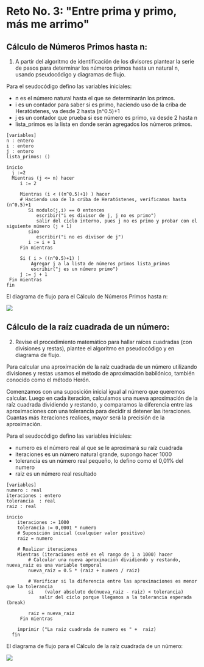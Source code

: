 # Reto No. 3: "Entre prima y primo, más me arrimo"

## Cálculo de Números Primos hasta n: 

1.  A partir del algoritmo de identificación de los divisores plantear la serie de pasos para determinar los números primos hasta un natural n, usando pseudocódigo y diagramas de flujo.

Para el seudocódigo defino las variables iniciales:
 - n es el número natural hasta el que se determinarán los primos.
 - i es un contador para saber si es primo, haciendo uso de la criba de Heratóstenes, va desde 2 hasta (n^0.5)+1
 - j es un contador que prueba si ese número es primo, va desde 2 hasta n
 - lista_primos es la lista en donde serán agregados los números primos.

```pseudocode
[variables]
n : entero    
i : entero    
j : entero
lista_primos: ()  

inicio
  j :=2
  Mientras (j <= n) hacer
     i := 2
 
     Mientras (i < ((n^0.5)+1) ) hacer
     # Haciendo uso de la criba de Heratóstenes, verificamos hasta (n^0.5)+1
        Si modulo(j,i) == 0 entonces
           escribir("i es divisor de j, j no es primo")
           salir del ciclo interno, pues j no es primo y probar con el siguiente número (j + 1) 
        sino
           escribir("i no es divisor de j")
        i := i + 1
     Fin mientras

     Si ( i > ((n^0.5)+1) )
         Agregar j a la lista de números primos lista_primos
         escribir("j es un número primo")
     j := j + 1
 Fin mientras
fin
```

El diagrama de flujo para el Cálculo de Números Primos hasta n:

[![](https://mermaid.ink/img/pako:eNp1kclOw0AMhl_F8qmV0ipLm00s6kIRBzhQTjQVGiXTdEoyU00mgpL0kXgBLkj0xZgkIHFhDpZlf_ZvjyuMRUIxxE0mXuItkQoe5hGPOOg36d1wFjPRh8HgouZlTqUAXsO0Z8PZOewaw_sdO20YmFVfn8CBFrCXLBdweeyys7bD8vRew3x1TwuWlKKAhG2opFxpPKFgrluIaBmuiISdFvpbfSdquFpNsvT0wUF2PRql_-vmbWKSSpoSWcNi9eMCgYwVijy1QxZr6PBFg1_3Fux3JzRQr5wTlugPqppYhGpLcxphqN2EyOcII37UHCmVWB54jKGSJTWw3CdE0TkjqSQ5hhuSFTq6JxzDCl8xdEb20PZsL3A9dxz43tjAA4aWNRp6ru9YluM7XmD5ztHANyF0B3Po2mYw9n3L9qyRb7qWgTRhSsjb7oDtHVuJx7agmeP4DXLKktU?type=png)](https://mermaid.live/edit#pako:eNp1kclOw0AMhl_F8qmV0ipLm00s6kIRBzhQTjQVGiXTdEoyU00mgpL0kXgBLkj0xZgkIHFhDpZlf_ZvjyuMRUIxxE0mXuItkQoe5hGPOOg36d1wFjPRh8HgouZlTqUAXsO0Z8PZOewaw_sdO20YmFVfn8CBFrCXLBdweeyys7bD8vRew3x1TwuWlKKAhG2opFxpPKFgrluIaBmuiISdFvpbfSdquFpNsvT0wUF2PRql_-vmbWKSSpoSWcNi9eMCgYwVijy1QxZr6PBFg1_3Fux3JzRQr5wTlugPqppYhGpLcxphqN2EyOcII37UHCmVWB54jKGSJTWw3CdE0TkjqSQ5hhuSFTq6JxzDCl8xdEb20PZsL3A9dxz43tjAA4aWNRp6ru9YluM7XmD5ztHANyF0B3Po2mYw9n3L9qyRb7qWgTRhSsjb7oDtHVuJx7agmeP4DXLKktU)


## Cálculo de la raíz cuadrada de un número: 

2. Revise el procedimiento matemático para hallar raíces cuadradas (con divisiones y restas), plantee el algoritmo en pseudocódigo y en diagrama de flujo.

Para calcular una aproximación de la raíz cuadrada de un número utilizando divisiones y restas usamos el método de aproximación babilónico, también conocido como el método Herón.

Comenzamos con una suposición inicial igual al número que queremos calcular. Luego en cada iteración, calculamos una nueva aproximación de la raíz cuadrada dividiendo y restando, y comparamos la diferencia entre las aproximaciones con una tolerancia para decidir si detener las iteraciones. Cuantas más iteraciones realices, mayor será la precisión de la aproximación.

Para el seudocódigo defino las variables iniciales:
 - numero es el número real al que se le aproximará su raíz cuadrada
 - iteraciones es un número natural grande, supongo hacer 1000
 - tolerancia es un número real pequeño, lo defino como el 0,01% del numero
 - raiz es un número real resultado

```pseudocode
[variables]
numero : real
iteraciones : entero
tolerancia  : real
raiz : real 

inicio
    iteraciones := 1000
    tolerancia := 0,0001 * numero
    # Suposición inicial (cualquier valor positivo)
    raiz = numero

    # Realizar iteraciones
    Mientras (iteraciones esté en el rango de 1 a 1000) hacer
        # Calcular una nueva aproximación dividiendo y restando, nueva_raiz es una variable temporal
        nueva_raiz = 0.5 * (raiz + numero / raiz)

        # Verificar si la diferencia entre las aproximaciones es menor que la tolerancia
        si    (valor absoluto de(nueva_raiz - raiz) < tolerancia)
            salir del ciclo porque llegamos a la tolerancia esperada (break)

        raiz = nueva_raiz
     Fin mientras

    imprimir ("La raiz cuadrada de numero es " +  raiz)
  fin

```



El diagrama de flujo para el Cálculo de la raíz cuadrada de un número:

[![](https://mermaid.ink/img/pako:eNpNUs1y0zAQfpUdnVpwgmNsx_YMMECb1ge4hBNxhtmxFKrBlowsl6Z2HokTD8AMfTHWUg7V6KBdfX_6GVmtuWAFOzT6V32HxsKXq0oBjfcXpZK11JewWLyFDzs1tMJo2FM1bYdO97T59EeBnFHYeJJB-QhvwGMn2IylFQZJRYkeuIAVIKzCMDx5-MZp3-w-YlMPDRoYFBJZ3CNgZ_SDbNGbcHkvuRSKaziCEb1FWu69yM0sMjnWt7N_uEzghQ_z8hwGXvl6gtvx319okDQPwghF4UEoawT1-me2LjLNViht4Ocw74PVDZ3Hcd6dz3Dr7LdPvycod9eq1qSFrSZuMycdGouUunDu--eUz_MF-UbpGmXbGdlK46ATXF9spLpkAaP4LUpOrzTO8IrZO9GKihW05Gh-VKxSJ8LhYPX2qGpWWDOIgA0dRyuuJH6nQKw4YNNTt0PFipE9sOJ1uIzjOIzzaJ3QSPOAHVmxiLJkmcZRlMTrPA2TLEtPAXvUmiSiZZhHWZyvV2mU50mcBUxwabX55H-R-0zO4qvDzzlO_wF6psYW?type=png)](https://mermaid.live/edit#pako:eNpNUs1y0zAQfpUdnVpwgmNsx_YMMECb1ge4hBNxhtmxFKrBlowsl6Z2HokTD8AMfTHWUg7V6KBdfX_6GVmtuWAFOzT6V32HxsKXq0oBjfcXpZK11JewWLyFDzs1tMJo2FM1bYdO97T59EeBnFHYeJJB-QhvwGMn2IylFQZJRYkeuIAVIKzCMDx5-MZp3-w-YlMPDRoYFBJZ3CNgZ_SDbNGbcHkvuRSKaziCEb1FWu69yM0sMjnWt7N_uEzghQ_z8hwGXvl6gtvx319okDQPwghF4UEoawT1-me2LjLNViht4Ocw74PVDZ3Hcd6dz3Dr7LdPvycod9eq1qSFrSZuMycdGouUunDu--eUz_MF-UbpGmXbGdlK46ATXF9spLpkAaP4LUpOrzTO8IrZO9GKihW05Gh-VKxSJ8LhYPX2qGpWWDOIgA0dRyuuJH6nQKw4YNNTt0PFipE9sOJ1uIzjOIzzaJ3QSPOAHVmxiLJkmcZRlMTrPA2TLEtPAXvUmiSiZZhHWZyvV2mU50mcBUxwabX55H-R-0zO4qvDzzlO_wF6psYW)




